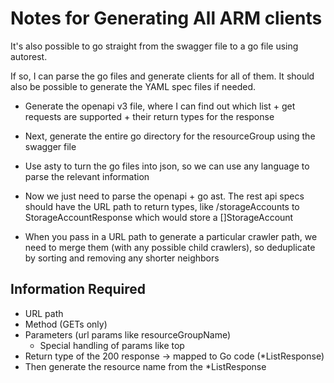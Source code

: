 # Notes for Generating All ARM clients

It's also possible to go straight from the swagger file to a go file
using autorest.

If so, I can parse the go files and generate clients for all of them.
It should also be possible to generate the YAML spec files if needed.

- Generate the openapi v3 file, where I can find out which list + get
  requests are supported + their return types for the response
- Next, generate the entire go directory for the resourceGroup using the
  swagger file
- Use asty to turn the go files into json, so we can use any language to
  parse the relevant information
- Now we just need to parse the openapi + go ast. The rest api specs
  should have the URL path to return types, like /storageAccounts to
  StorageAccountResponse which would store a []StorageAccount

- When you pass in a URL path to generate a particular crawler path, we
  need to merge them (with any possible child crawlers), so deduplicate
  by sorting and removing any shorter neighbors

## Information Required

- URL path
- Method (GETs only)
- Parameters (url params like resourceGroupName)
    - Special handling of params like top
- Return type of the 200 response -> mapped to Go code (*ListResponse)
- Then generate the resource name from the *ListResponse

